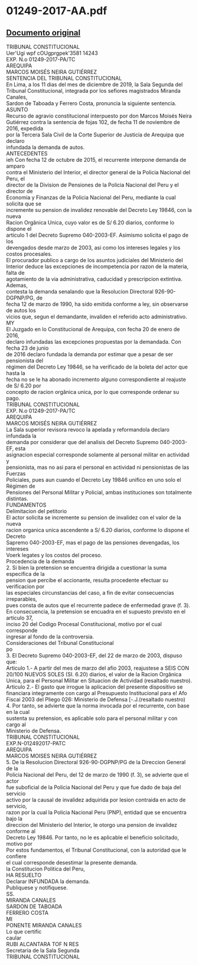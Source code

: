 
01249-2017-AA.pdf
=================
  
[Documento original](https://tc.gob.pe/jurisprudencia/2021/01249-2017-AA.pdf)  
---  
TRIBUNAL CONSTITUCIONAL  
Uer'Ugi wpf cOUgprgpek'3581 14243  
EXP. N.o 01249-2017-PA/TC  
AREQUIPA  
MARCOS MOISÉS NEIRA GUTIÉRREZ  
SENTENCIA DEL TRIBUNAL CONSTITUCIONAL  
En Lima, a los 11 dias del mes de diciembre de 2019, la Sala Segunda del  
Tribunal Constitucional, integrada por los sefiores magistrados Miranda Canales,  
Sardon de Taboada y Ferrero Costa, pronuncia la siguiente sentencia.  
ASUNTO  
Recurso de agravio constitucional interpuesto por don Marcos Moisés Neira  
Gutiérrez contra la sentencia de fojas 102, de fecha 11 de noviembre de 2016, expedida  
por la Tercera Sala Civil de la Corte Superior de Justicia de Arequipa que declaro  
infundada la demanda de autos.  
ANTECEDENTES  
ieh Con fecha 12 de octubre de 2015, el recurrente interpone demanda de amparo  
contra el Ministerio del Interior, el director general de la Policia Nacional del Peru, el  
director de la Division de Pensiones de la Policia Nacional del Peru y el director de  
Economia y Finanzas de la Policia Nacional del Peru, mediante la cual solicita que se  
incremente su pension de invalidez renovable del Decreto Ley 19846, con la nueva  
Racion Orgânica Unica, cuyo valor es de S/ 6.20 diarios, conforme lo dispone el  
articulo 1 del Decreto Supremo 040-2003-EF. Asimismo solicita el pago de los  
devengados desde marzo de 2003, asi como los intereses legales y los costos procesales.  
El procurador publico a cargo de los asuntos judiciales del Ministerio del  
Interior deduce las excepciones de incompetencia por razon de la materia, falta de  
agotamiento de la via administrativa, caducidad y prescripcion extintiva. Ademas,  
contesta la demanda senalando que la Resolucion Directoral 926-90-DGPNP/PG, de  
fecha 12 de marzo de 1990, ha sido emitida conforme a ley, sin observarse de autos los  
vicios que, segun el demandante, invaliden el referido acto administrativo.  
MY  
El Juzgado en lo Constitucional de Arequipa, con fecha 20 de enero de 2016,  
declaro infundadas las excepciones propuestas por la demandada. Con fecha 23 de junio  
de 2016 declaro fundada la demanda por estimar que a pesar de ser pensionista del  
régimen del Decreto Ley 19846, se ha verificado de la boleta del actor que hasta la  
fecha no se le ha abonado incremento alguno correspondiente al reajuste de S/ 6.20 por  
concepto de racion orgânica unica, por lo que corresponde ordenar su pago.  
TRIBUNAL CONSTITUCIONAL  
EXP. N.o 01249-2017-PA/TC  
AREQUIPA  
MARCOS MOISÉS NEIRA GUTIÉRREZ  
La Sala superior revisora revoco la apelada y reformandola declaro infundada la  
demanda por considerar que del analisis del Decreto Supremo 040-2003-EF, esta  
asignacion especial corresponde solamente al personal militar en actividad y  
pensionista, mas no asi para el personal en actividad ni pensionistas de las Fuerzas  
Policiales, pues aun cuando el Decreto Ley 19846 unifico en uno solo el Régimen de  
Pensiones del Personal Militar y Policial, ambas instituciones son totalmente distintas.  
FUNDAMENTOS  
Delimitacion del petitorio  
El actor solicita se incremente su pension de invalidez con el valor de la nueva  
racion organica unica ascendente a S/ 6.20 diarios, conforme lo dispone el Decreto  
Sapremo 040-2003-EF, mas el pago de las pensiones devengadas, los intereses  
Voerk legates y los costos del proceso.  
Procedencia de la demanda  
2. Si bien la pretension se encuentra dirigida a cuestionar la suma especifica de la  
pension que percibe el accionante, resulta procedente efectuar su verificacion por  
las especiales circunstancias del caso, a fin de evitar consecuencias irreparables,  
pues consta de autos que el recurrente padece de enfermedad grave (f. 3).  
En consecuencia, la pretension se encuadra en el supuesto previsto en el articulo 37,  
inciso 20 del Codigo Procesal Constitucional, motivo por el cual corresponde  
ingresar al fondo de la controversia.  
Consideraciones del Tribunal Constitucional  
po  
3. El Decreto Supremo 040-2003-EF, del 22 de marzo de 2003, dispuso que:  
Articulo 1.- A partir del mes de marzo del afio 2003, reajustese a SEIS CON  
20/100 NUEVOS SOLES (SI. 6.20) diarios, el valor de la Racion Orgânica  
Unica, para el Personal Militar en Situacion de Actividad (resaltado nuestro).  
Articulo 2.- El gasto que irrogue la aplicacion del presente dispositivo se  
financiara integramente con cargo al Presupuesto Institucional para e! Afo  
Fiscai 2003 del Pliego 026: Ministerio de Defensa [-.J.(resaltado nuestro)  
4. Por tanto, se advierte que la norma invocada por el recurrente, con base en la cual  
sustenta su pretension, es aplicable solo para el personal militar y con cargo al  
Ministerio de Defensa.  
TRIBUNAL CONSTITUCIONAL  
EXP.N-012492017-PATC  
AREQUIPA  
MARCOS MOISES NEIRA GUTIÉRREZ  
5. De la Resolucion Directoral 926-90-DGPNP/PG de la Direccion General de la  
Policia Nacional del Peru, del 12 de marzo de 1990 (f. 3), se advierte que el actor  
fue suboficial de la Policia Nacional del Peru y que fue dado de baja del servicio  
activo por la causal de invalidez adquirida por lesion contraida en acto de servicio,  
razon por la cual la Policia Nacional Peru (PNP), entidad que se encuentra bajo la  
direccion del Ministerio del Interior, le otorgo una pension de invalidez conforme al  
Decreto Ley 19846. Por tanto, no le es aplicable el beneficio solicitado, motivo por  
Por estos fundamentos, el Tribunal Constitucional, con la autoridad que le confiere  
el cual corresponde desestimar la presente demanda.  
la Constitucion Politica del Peru,  
HA RESUELTO  
Declarar INFUNDADA la demanda.  
Publiquese y notifiquese.  
SS.  
MIRANDA CANALES  
SARDON DE TABOADA  
FERRERO COSTA  
MI  
PONENTE MIRANDA CANALES  
Lo que certific  
caular  
RUBI ALCANTARA TOF N RES  
Secretaria de la Sala Segunda  
TRIBUNAL CONSTITUCIONAL